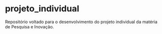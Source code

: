 # projeto_individual
Repositório voltado para o desenvolvimento do projeto individual da matéria de Pesquisa e Inovação.
